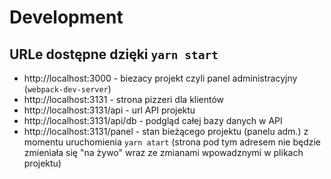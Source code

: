 # Development

## URLe dostępne dzięki `yarn start`

 - http://localhost:3000 - biezacy projekt czyli panel administracyjny (`webpack-dev-server`)
 - http://localhost:3131 - strona pizzeri dla klientów
 - http://localhost:3131/api - url API projektu
 - http://localhost:3131/api/db - podgląd całej bazy danych w API
 - http://localhost:3131/panel - stan bieżącego projektu (panelu adm.) z momentu uruchomienia `yarn atart` (strona pod tym adresem nie będzie zmieniała się "na żywo" wraz ze zmianami wpowadznymi w plikach projektu)
